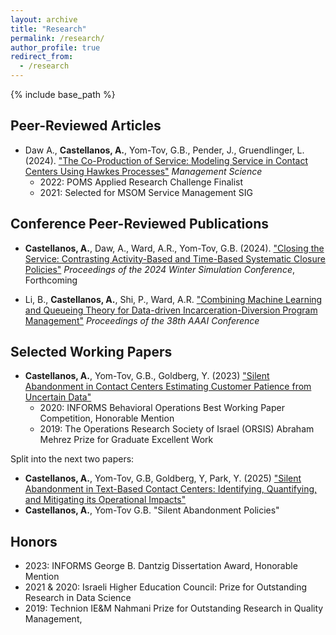 ```yaml
---
layout: archive
title: "Research"
permalink: /research/
author_profile: true
redirect_from:
  - /research
---
```


{% include base_path %}


## Peer-Reviewed Articles 
* Daw A., **Castellanos, A.**, Yom-Tov, G.B., Pender, J., Gruendlinger, L. (2024). ["The Co-Production of Service: Modeling Service in Contact Centers Using Hawkes Processes"](https://pubsonline.informs.org/doi/abs/10.1287/mnsc.2021.04060)  _Management Science_
  * 2022: POMS Applied Research Challenge Finalist 
  * 2021: Selected for MSOM Service Management SIG
  
## Conference Peer-Reviewed Publications
* **Castellanos, A.**, Daw, A., Ward, A.R., Yom-Tov, G.B. (2024).  ["Closing the Service: Contrasting Activity-Based and Time-Based Systematic Closure Policies"](https://bpb-us-w2.wpmucdn.com/voices.uchicago.edu/dist/d/2749/files/2024/08/Closing_the_Service_WinterSim2024.pdf)  _Proceedings of the 2024 Winter Simulation Conference_, Forthcoming

* Li, B., **Castellanos, A.**, Shi, P., Ward, A.R. ["Combining Machine Learning and Queueing Theory for Data-driven Incarceration-Diversion Program Management"](https://ojs.aaai.org/index.php/AAAI/article/view/30330)  _Proceedings of the 38th AAAI Conference_
  
## Selected Working Papers
* **Castellanos, A.**, Yom-Tov, G.B., Goldberg, Y. (2023) ["Silent Abandonment in Contact Centers Estimating Customer Patience from Uncertain Data"](https://arxiv.org/abs/2304.11754v2)
  * 2020:  INFORMS Behavioral Operations Best Working Paper Competition, Honorable Mention
  * 2019:  The Operations Research Society of Israel (ORSIS) Abraham Mehrez Prize for Graduate Excellent Work 

Split into the next two papers: 
  * **Castellanos, A.**, Yom-Tov, G.B, Goldberg, Y, Park, Y. (2025) ["Silent Abandonment in Text-Based Contact Centers: Identifying, Quantifying, and Mitigating its Operational Impacts"](https://arxiv.org/abs/2501.08869)
   * **Castellanos, A.**, Yom-Tov G.B. "Silent Abandonment Policies"

## Honors 
* 2023: INFORMS George B. Dantzig Dissertation Award, Honorable Mention
* 2021 & 2020: Israeli Higher Education Council: Prize for Outstanding Research in Data Science
* 2019: Technion IE&M Nahmani Prize for Outstanding Research in Quality Management,  
